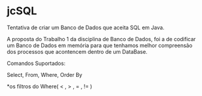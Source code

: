 # jcSQL

Tentativa de criar um Banco de Dados que aceita SQL em Java.

A proposta do Trabalho 1 da disciplina de Banco de Dados, foi a de codificar um Banco de Dados em memória para que tenhamos melhor compreensão dos processos que acontencem dentro de um DataBase.

Comandos Suportados:

Select, From, Where, Order By

*os filtros do Where( < , > , = , != )

